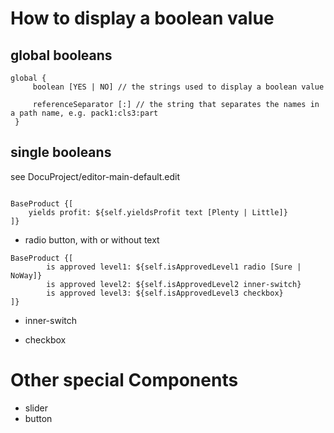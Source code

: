 # How to display a boolean value

## global booleans

```
global {
     boolean [YES | NO] // the strings used to display a boolean value

     referenceSeparator [:] // the string that separates the names in a path name, e.g. pack1:cls3:part
 }
```

## single booleans

see DocuProject/editor-main-default.edit

```

BaseProduct {[
    yields profit: ${self.yieldsProfit text [Plenty | Little]}
]}
```

- radio button, with or without text

```
BaseProduct {[
        is approved level1: ${self.isApprovedLevel1 radio [Sure | NoWay]}
        is approved level2: ${self.isApprovedLevel2 inner-switch}
        is approved level3: ${self.isApprovedLevel3 checkbox}
]}
```

- inner-switch

- checkbox

# Other special Components
- slider
- button
